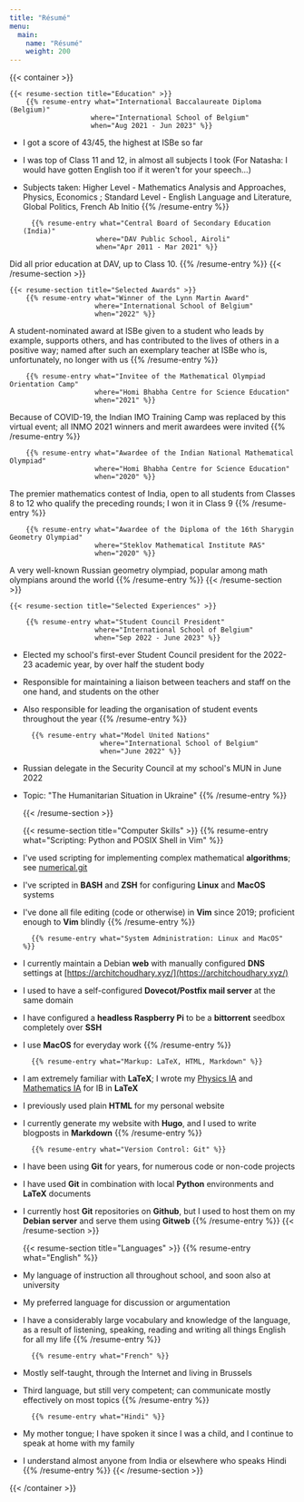 ```yaml
---
title: "Résumé"
menu:
  main:
    name: "Résumé"
    weight: 200
---
```


{{< container >}}

    {{< resume-section title="Education" >}}
        {{% resume-entry what="International Baccalaureate Diploma (Belgium)"
                        where="International School of Belgium"
                        when="Aug 2021 - Jun 2023" %}}
* I got a score of 43/45, the highest at ISBe so far
* I was top of Class 11 and 12, in almost all subjects I took (For Natasha: I would have gotten English too if it weren't for your speech...)
* Subjects taken: Higher Level - Mathematics Analysis and Approaches, Physics, 
  Economics ; Standard Level - English Language and Literature, Global Politics, French Ab Initio
        {{% /resume-entry %}}

        {{% resume-entry what="Central Board of Secondary Education (India)"
                        where="DAV Public School, Airoli"
                        when="Apr 2011 - Mar 2021" %}}
Did all prior education at DAV, up to Class 10.
        {{% /resume-entry %}}
    {{< /resume-section >}}

    {{< resume-section title="Selected Awards" >}}
        {{% resume-entry what="Winner of the Lynn Martin Award"
                         where="International School of Belgium"
                         when="2022" %}}
A student-nominated award at ISBe given to a student who leads by example,
supports others, and has contributed to the lives of others in a positive way;
named after such an exemplary teacher at ISBe who is, unfortunately, no longer
with us
        {{% /resume-entry %}}

        {{% resume-entry what="Invitee of the Mathematical Olympiad Orientation Camp"
                         where="Homi Bhabha Centre for Science Education"
                         when="2021" %}}
Because of COVID-19, the Indian IMO Training Camp was replaced by this virtual
event; all INMO 2021 winners and merit awardees were invited
        {{% /resume-entry %}}

        {{% resume-entry what="Awardee of the Indian National Mathematical Olympiad"
                         where="Homi Bhabha Centre for Science Education"
                         when="2020" %}}
The premier mathematics contest of India, open to all students from Classes 8
to 12 who qualify the preceding rounds; I won it in Class 9
        {{% /resume-entry %}}

        {{% resume-entry what="Awardee of the Diploma of the 16th Sharygin Geometry Olympiad"
                         where="Steklov Mathematical Institute RAS"
                         when="2020" %}}
A very well-known Russian geometry olympiad, popular among math olympians
around the world
        {{% /resume-entry %}}
    {{< /resume-section >}}

    {{< resume-section title="Selected Experiences" >}}

        {{% resume-entry what="Student Council President"
                         where="International School of Belgium"
                         when="Sep 2022 - June 2023" %}}
* Elected my school's first-ever Student Council president for the 2022-23 academic year, by over half the student body
* Responsible for maintaining a liaison between teachers and staff on the one hand, and students on the other
* Also responsible for leading the organisation of student events throughout the year
        {{% /resume-entry %}}

        {{% resume-entry what="Model United Nations"
                         where="International School of Belgium"
                         when="June 2022" %}}
* Russian delegate in the Security Council at my school's MUN in June 2022
* Topic: "The Humanitarian Situation in Ukraine"
        {{% /resume-entry %}}

    {{< /resume-section >}}

    {{< resume-section title="Computer Skills" >}}
        {{% resume-entry what="Scripting: Python and POSIX Shell in Vim" %}}
* I've used scripting for implementing complex mathematical __algorithms__; see [numerical.git](https://github.com/choudhary-archit/numerical)
* I've scripted in __BASH__ and __ZSH__ for configuring __Linux__ and __MacOS__ systems
* I've done all file editing (code or otherwise) in __Vim__ since 2019; proficient enough to __Vim__ blindly
        {{% /resume-entry %}}

        {{% resume-entry what="System Administration: Linux and MacOS" %}}
* I currently maintain a Debian __web__ with manually configured __DNS__ settings at [https://architchoudhary.xyz/](https://architchoudhary.xyz/)
* I used to have a self-configured __Dovecot/Postfix mail server__ at the same domain
* I have configured a __headless Raspberry Pi__ to be a __bittorrent__ seedbox completely over __SSH__
* I use __MacOS__ for everyday work
        {{% /resume-entry %}}

        {{% resume-entry what="Markup: LaTeX, HTML, Markdown" %}}
* I am extremely familiar with __LaTeX__; I wrote my [Physics IA](https://github.com/choudhary-archit/physicsia) and [Mathematics IA](https://github.com/choudhary-archit/mathsia) for IB in __LaTeX__
* I previously used plain __HTML__ for my personal website
* I currently generate my website with __Hugo__, and I used to write blogposts in __Markdown__
        {{% /resume-entry %}}

        {{% resume-entry what="Version Control: Git" %}}
* I have been using __Git__ for years, for numerous code or non-code projects
* I have used __Git__ in combination with local __Python__ environments and __LaTeX__ documents
* I currently host __Git__ repositories on __Github__, but I used to host them on my __Debian server__ and serve them using __Gitweb__
        {{% /resume-entry %}}
    {{< /resume-section >}}

    {{< resume-section title="Languages" >}}
        {{% resume-entry what="English" %}}
* My language of instruction all throughout school, and soon also at university
* My preferred language for discussion or argumentation
* I have a considerably large vocabulary and knowledge of the language, as a result of listening, speaking, reading and writing all things English for all my life
        {{% /resume-entry %}}

        {{% resume-entry what="French" %}}
* Mostly self-taught, through the Internet and living in Brussels
* Third language, but still very competent; can communicate mostly effectively on most topics
        {{% /resume-entry %}}

        {{% resume-entry what="Hindi" %}}
* My mother tongue; I have spoken it since I was a child, and I continue to speak at home with my family
* I understand almost anyone from India or elsewhere who speaks Hindi
        {{% /resume-entry %}}
    {{< /resume-section >}}

{{< /container >}}
